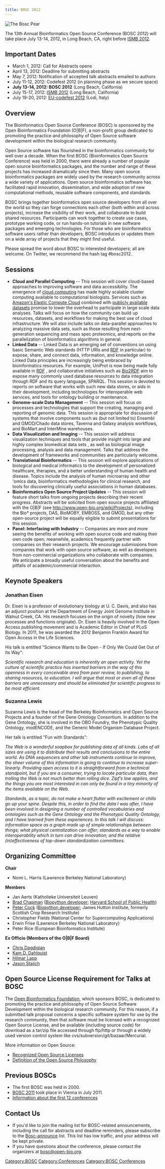 ```yaml
---
title: BOSC 2012
---
```


![The Bosc Pear](Pear.png "The Bosc Pear")

The 13th Annual Bioinformatics Open Source Conference (BOSC 2012) will
take place July 13-14, 2012, in Long Beach, CA, right before [ISMB
2012](http://www.iscb.org/ismb2012).

Important Dates
---------------

-   March 1, 2012: Call for Abstracts opens
-   April 13, 2012: Deadline for submitting abstracts
-   May 7, 2012: Notification of accepted talk abstracts emailed to
    authors
-   July 11-12, 2012: Codefest 2012 (in planning phase as we
    secure space)
-   **July 13-14, 2012: BOSC 2012** (Long Beach, California)
-   July 15-17, 2012: [ISMB 2012](http://www.iscb.org/ismb2012) (Long
    Beach, California)
-   July 19-20, 2012: [EU-codefest 2012](EU_Codefest_2012 "wikilink")
    (Lodi, Italy)

Overview
--------

The Bioinformatics Open Source Conference (BOSC) is sponsored by the
Open Bioinformatics Foundation (O|B|F), a non-profit group dedicated to
promoting the practice and philosophy of Open Source software
development within the biological research community.

Open Source software has flourished in the bioinformatics community for
well over a decade. When the first BOSC (Bioinformatics Open Source
Conference) was held in 2000, there were already a number of popular
open source bioinformatics packages, and the number and range of these
projects has increased dramatically since then. Many open source
bioinformatics packages are widely used by the research community across
a wide variety of applications. Open source bioinformatics software has
facilitated rapid innovation, dissemination, and wide adoption of new
computational methods, reusable software components, and standards.

BOSC brings together bioinformatics open source developers from all over
the world so they can forge connections each other (both within and
across projects), increase the visibility of their work, and collaborate
to build shared resources. Participants can work together to create use
cases, prototype working code, or run hands-on tutorials in new software
packages and emerging technologies. For those who are bioinformatics
software users rather than developers, BOSC introduces or updates them
on a wide array of projects that they might find useful.

Please spread the word about BOSC to interested developers; all are
welcome. On Twitter, we recommend the hash tag \#bosc2012.

Sessions
--------

-   **Cloud and Parallel Computing** -- This session will cover
    cloud-based approaches to improving software and data accessibility.
    The emergence of [cloud
    computing](http://en.wikipedia.org/wiki/Cloud_computing) has made
    highly scalable cluster computing available to
    computational biologists. Services such as [Amazon's Elastic Compute
    Cloud](http://aws.amazon.com/ec2/) combined with [publicly available
    datasets](http://aws.amazon.com/publicdatasets/#1) promise to lower
    the overhead to participate in large scale data analyses. Talks will
    focus on how the community can build up resources, datasets, and
    workflows for making the best use of cloud infrastructure. We will
    also include talks on data-parallel approaches to analyzing massive
    data sets, such as those resulting from next-generation sequencing
    and mass spec proteomics, and reports on the parallelization of
    bioinformatics algorithms in general.
-   **Linked Data** -- Linked Data is an emerging set of conventions on
    using basic Semantic Web standards (HTTP URIs and
    [RDF](http://dev.isb-sib.ch/projects/uniprot-rdf/) in particular) to
    expose, share, and connect data, information, and knowledge online.
    Linked Data principles are increasingly being embraced by
    bioinformatics resources. For example, UniProt is now being made
    fully available in
    [RDF](http://dev.isb-sib.ch/projects/uniprot-rdf/) , and
    collaborative initiatives such as [Bio2RDF](http://bio2rdf.org/) aim
    to expose many commonly used database resources to data integration
    through RDF and its query language, SPARQL. This session is devoted
    to reports on software that works with such new data stores, or aids
    in their development, including technologies for interoperable web
    services, and tools for ontology building or maintenance.
-   **Genome-scale Data Management** -- This session will focus on
    processes and technologies that support the creating, managing and
    reporting of genomic data. This session is appropriate for
    discussion of systems that involve components such as (but not
    limited to) Ensembl and GMOD/Chado data stores, Taverna and Galaxy
    analysis workflows, and BioMart and InterMine warehouses.
-   **Data Visualization and Imaging** -- This session will address
    visualization techniques and tools that provide insight into large
    and highly complex biomedical data sets , as well as biological
    image processing, analysis and data management. Talks that address
    the development of frameworks and communities are
    particularly welcome.
-   **Translational Bioinformatics** -- This session will explore
    applications of biological and medical informatics to the
    development of personalized healthcare, therapies, and a better
    understanding of human health and disease. Topics include the
    analysis of human microarray and other 'omics data, bioinformatics
    methodologies for clinical research, and tools for discovering
    clinically useful associations in human databases.
-   **Bioinformatics Open Source Project Updates** -- This session will
    feature short talks from ongoing projects describing their
    recent progress. Abstracts will be solicited from open source
    projects affiliated with the O|B|F (see
    <http://www.open-bio.org/wiki/Projects>), including the Bio\*
    projects, DAS, BioMOBY, EMBOSS, and GMOD, but any other open-source
    project will be equally eligible to submit presentations for
    this session.
-   **Panel: Interfacing with Industry** -- Companies are more and more
    seeing the benefits of working with open source code and making
    their own code open; meanwhile, academics frequently partner with
    companies on their research projects. We encourage submissions from
    companies that work with open source software, as well as developers
    from non-commercial organizations who collaborate with companies. We
    anticipate a broadly useful conversation about the benefits and
    pitfalls of academic/commercial interaction.

Keynote Speakers
----------------

### Jonathan Eisen

Dr. Eisen is a professor of evolutionary biology at U. C. Davis, and
also has an adjunct position at the Department of Energy Joint Genome
Institute in Walnut Creek, CA. His research focuses on the origin of
novelty (how new processes and functions originate). Dr. Eisen is
heavily involved in the Open Access publishing movement and is Academic
Editor in Chief of PLoS Biology. In 2011, he was awarded the 2012
Benjamin Franklin Award for Open Access in the Life Sciences.

His talk is entitled "Science Wants to Be Open - If Only We Could Get
Out of Its Way":

*Scientific research and education is inherently an open activity. Yet
the culture of scientific practice has inserted barriers in the way of
this openness in every conceivable area from peer review, to publishing,
to sharing resources, to education. I will argue that most or even all
of these barriers are unnecessary and should be eliminated for
scientific progress to be most efficient.*

### Suzanna Lewis

Suzanna Lewis is the head of the Berkeley Bioinformatics and Open Source
Projects and a founder of the Gene Ontology Consortium. In addition to
the Gene Ontology, she is involved in the OBO Foundry, the Phenotypic
Quality Ontology, modENCODE, and the Generic Model Organism Database
Project.

Her talk is entitled "Fun with Standards":

*The Web is a wonderful soapbox for publishing data of all kinds. Labs
of all sizes are using it to distribute their results and conclusions to
the entire world. As DNA sequencers and other lab instruments continue
to improve, the sheer volume of this information is going to continue to
increase super-linearly. Providing open access to it is straightforward
from a technical standpoint, but if you are a consumer, trying to locate
particular data, then trolling the Web is not much better than rolling
dice. Zipf’s law applies, and the things you are most interested in can
only be found in a tiny minority of the items available on the Web.*

*Standards, as a topic, do not make a heart flutter with excitement or
chills go up your spine. Despite this, in order to find the data I was
after, I have been involved in designing a number of controlled
vocabularies and ontologies such as the Gene Ontology and the Phenotypic
Quality Ontology, and I have learned from these experiences. In this
talk I will discuss: information space as a graph made up of simple
relationships between things; what physical centralization can offer;
standards as a way to enable interoperability which in turn can drive
innovation; and the relative (in)effectiveness of top-down
standardization committees.*

Organizing Committee
--------------------

**Chair**

-   Nomi L. Harris (Lawrence Berkeley National Laboratory)

**Members**

-   Jan Aerts (Katholieke Universiteit Leuven)
-   [Brad Chapman](http://bcbio.wordpress.com) ([Biopython
    developer](http://biopython.org); [Harvard School of Public
    Health](http://compbio.sph.harvard.edu/chb/))
-   [Peter Cock](http://www.scri.ac.uk/staff/petercock) ([Biopython
    developer](http://biopython.org); James Hutton Institute, formerly
    Scottish Crop Research Institute)
-   Christopher Fields (National Center for Supercomputing Applications)
-   Erwin Frise (Lawrence Berkeley National Laboratory)
-   Peter Rice (European Bioinformatics Institute)

**Ex Officio (Members of the O|B|F Board)**

-   [Chris Dagdigian](http://www.bioperl.org/wiki/Chris_Dagdigian)
-   [Kam D. Dahlquist](http://myweb.lmu.edu/kdahlqui)
-   [Hilmar Lapp](http://www.bioperl.org/wiki/Hilmar_Lapp)
-   [Jason Stajich](http://www.bioperl.org/wiki/Jason_Stajich)

Open Source License Requirement for Talks at BOSC
-------------------------------------------------

The [Open Bioinformatics Foundation](OBF "wikilink"), which sponsors
BOSC, is dedicated to promoting the practice and philosophy of Open
Source Software Development within the biological research community.
For this reason, if a submitted talk proposal concerns a specific
software system for use by the research community, then that software
must be licensed with a recognized Open Source License, and be available
(including source code) for download as a tar/zip file accessed through
ftp/http or through a widely used version control system like
cvs/subversion/git/bazaar/Mercurial.

More information on Open Source:

-   [Recognized Open Source
    Licenses](http://www.opensource.org/licenses/)
-   [Definition of the Open Source
    Philosophy](http://www.opensource.org/docs/definition.php)

Previous BOSCs
--------------

-   The first BOSC was held in 2000.
-   [BOSC 2011](BOSC_2011 "wikilink") took place in Vienna in July 2011.
-   [ Information about the first 12
    conferences](Past_BOSC_conferences "wikilink")

Contact Us
----------

-   If you'd like to join the mailing list for BOSC-related
    announcements, including the call for abstracts and deadline
    reminders, please subscribe to the
    [Bosc-announce](http://lists.open-bio.org/mailman/listinfo/bosc-announce) list.
    This list has low traffic, and your address will be kept private.
-   If you have questions about the conference, please contact the
    organizers at <bosc@open-bio.org>.

<Category:BOSC> <Category:Conferences> [Category:BOSC
Conferences](Category:BOSC_Conferences "wikilink")
